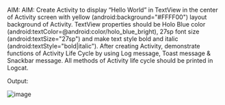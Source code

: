 AIM:
AIM: Create Activity to display “Hello World” in TextView in the center of Activity screen with yellow (android:background="#FFFF00") layout background of Activity. TextView properties should be Holo Blue color (android:textColor=@android:color/holo_blue_bright), 27sp font size (android:textSize="27sp") and make text style bold and italic (android:textStyle="bold|italic"). After creating Activity, demonstrate functions of Activity Life Cycle by using Log message, Toast message & Snackbar message. All methods of Activity life cycle should be printed in Logcat.

Output:

![image](https://github.com/Jainishthakor/MAD_Practical-2_21012021113/assets/139530265/d8f31b1c-6b87-47cd-9edd-b8c9180af816)

